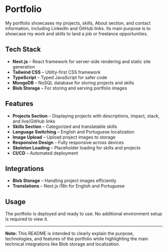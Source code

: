# Portfolio

My portfolio showcases my projects, skills, About section, and contact information, including LinkedIn and GitHub links. Its main purpose is to showcase my work and skills to land a job or freelance opportunities.

## Tech Stack

- **Next.js** – React framework for server-side rendering and static site generation
- **Tailwind CSS** – Utility-first CSS framework
- **TypeScript** – Typed JavaScript for safer code
- **MongoDB** – NoSQL database for storing projects and skills
- **Blob Storage** – For storing and serving portfolio images

## Features

- **Projects Section** – Displaying projects with descriptions, impact, stack, and live/GitHub links
- **Skills Section** – Categorized and translatable skills
- **Language Switching** – English and Portuguese localization
- **Image Upload** – Upload project images to storage
- **Responsive Design** – Fully responsive across devices
- **Skeleton Loading** – Placeholder loading for skills and projects
- **CI/CD** – Automated deployment

## Integrations

- **Blob Storage** – Handling project images efficiently
- **Translations** – Next.js i18n for English and Portuguese

## Usage

The portfolio is deployed and ready to use. No additional environment setup is required to view it.

---

**Note:** This README is intended to clearly explain the purpose, technologies, and features of the portfolio while highlighting the main technical integrations like Blob storage and localization.
